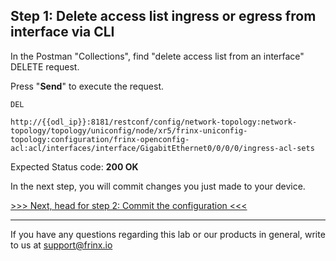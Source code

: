 ## Step 1: Delete access list ingress or egress from interface via CLI

In the Postman "Collections", find "delete access list from an interface" DELETE request.


Press "**Send**" to execute the request.

```
DEL

http://{{odl_ip}}:8181/restconf/config/network-topology:network-topology/topology/uniconfig/node/xr5/frinx-uniconfig-topology:configuration/frinx-openconfig-acl:acl/interfaces/interface/GigabitEthernet0/0/0/0/ingress-acl-sets
```

Expected Status code: **200 OK**

In the next step, you will commit changes you just made to your device.

[>>> Next, head for step 2: Commit the configuration <<<](11.md)

---
If you have any questions regarding this lab or our products in general, write to us at [support@frinx.io](mailto:support@frinx.io)